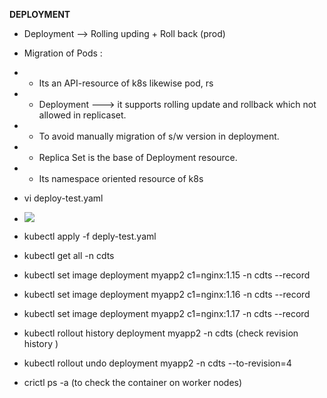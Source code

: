 **DEPLOYMENT**

- Deployment  -->  Rolling upding + Roll back   (prod)

- Migration of Pods :
-    - Its an API-resource of k8s likewise pod, rs
-	- Deployment --->  it supports rolling update and rollback which not allowed in replicaset.
-	- To avoid manually migration of s/w version in deployment. 
-	- Replica Set is the base of Deployment resource.
-	- Its namespace oriented resource of k8s 

- vi deploy-test.yaml

- ![](../images/deploymentobj.jpg)

- kubectl apply -f deply-test.yaml

- kubectl  get all  -n cdts 

- kubectl set image deployment myapp2 c1=nginx:1.15  -n cdts --record

- kubectl set image deployment myapp2 c1=nginx:1.16  -n cdts --record

- kubectl set image deployment myapp2 c1=nginx:1.17  -n cdts --record

- kubectl  rollout history deployment myapp2 -n cdts (check revision history )

- kubectl rollout undo deployment myapp2 -n cdts --to-revision=4  

- crictl ps -a
 (to check the container on worker nodes)